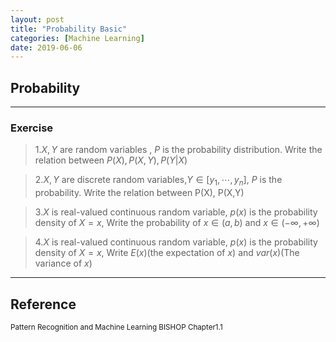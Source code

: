 ```yaml
---
layout: post
title: "Probability Basic"
categories: [Machine Learning]
date: 2019-06-06
---
```


## Probability
---

### Exercise

>1.$X, Y$ are random variables , $P$ is the probability distribution. Write the relation between $P(X), P(X,Y), P(Y|X)$

>2.$X, Y$ are discrete random variables,$Y \in [y_1,\cdots, y_n],$ $P$ is the probability. Write the relation between P(X), P(X,Y)

>3.$X$ is real-valued continuous random variable, $p(x)$ is the probability density of $X = x$, Write the probability of $x\in(a, b)$ and $x\in(-\infty, +\infty)$

>4.$X$ is real-valued continuous random variable, $p(x)$ is the probability density of $X = x$, Write $E(x)$(the expectation of $x$) and $var(x)$(The variance of $x$)






---
<h2>Reference</h2>

<small>Pattern Recognition and Machine Learning BISHOP Chapter1.1</small>
